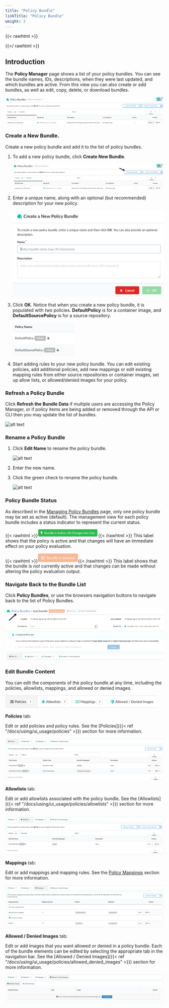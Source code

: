 ```yaml
---
title: "Policy Bundle"
linkTitle: "Policy Bundle"
weight: 2
---
```


{{< rawhtml >}}

<style>
	img.img_dialog {
		max-width: 30rem !important;
	}
	img.img_huge {
		max-width: 18rem !important;
	}
	img.img_large {
		max-width: 12rem !important;
	}
	img.img_medium {
		max-width: 10rem !important;
	}
	img.img_small {
		max-width: 8rem !important;
	}
	img.img_tiny {
		max-width: 4rem !important;
	}
	img.img_mini {
		max-width: 2rem !important;
	}
	img.img_icon {
		max-width: 0.75rem !important;
	    position: relative;
	    top: -0.125rem;
	}
</style>

{{</ rawhtml >}}

## Introduction

The **Policy Manager** page shows a list of your policy bundles. You can see the
bundle names, IDs, descriptions, when they were last updated, and which bundles
are active. From this view you can also create or add bundles, as well as edit,
copy, delete, or download bundles.

![alt text](bundle-main-screen.png)

### Create a New Bundle.

Create a new policy bundle and add it to the list of policy bundles.

1.  To add a new policy bundle, click **Create New Bundle**.

    ![create bundle button](create-new-bundle-button.png)

2.  Enter a unique name, along with an optional (but recommended) description
    for your new policy.

    ![create bundle name](create-new-policy-bundle-namedescription.png)

3.  Click **OK**. Notice that when you create a new policy bundle, it is
    populated with two policies. **DefaultPolicy** is for a container image, and
    **DefaultSourcePolicy** is for a source repository.

    ![default policies](default-policies.png)

4.  Start adding rules to your new policy bundle. You can edit existing
    policies, add additional policies, add new mappings or edit existing mapping
    rules from either source repositories or container images, set up allow
    lists, or allowed/denied images for your policy.

### Refresh a Policy Bundle

Click **Refresh the Bundle Data** if multiple users are accessing the Policy
Manager, or if policy items are being added or removed through the API or CLI
then you may update the list of bundles.

![alt text](RefreshBundleData.png)

### Rename a Policy Bundle

1. Click **Edit Name** to rename the policy bundle.

   ![alt text](EditBundleName.jpeg)

2. Enter the new name.

3. Click the green check to rename the policy bundle.

   ![alt text](PolicyBundleDialog.jpeg)

### Policy Bundle Status

As described in the
[Managing Policy Bundles](/docs/using/ui_usage/policies/bundles) page, only one
policy bundle may be set as active (default). The management view for each
policy bundle includes a status indicator to represent the current status.

{{< rawhtml >}}<img src="PolicyBundleActive.png"
class="img_large" />{{< /rawhtml >}} This label shows that the policy is active
and that changes will have an immediate effect on your policy evaluation.

{{< rawhtml >}}<img src="PolicyBundleInactive.png"
class="img_small" />{{< /rawhtml >}} This label shows that the bundle is _not_
currently active and that changes can be made without altering the policy
evaluation output.

### Navigate Back to the Bundle List

Click **Policy Bundles**, or use the browsers navigation buttons to navigate
back to the list of Policy Bundles.

![alt text](click-policy-bundles-navigate.png)

### Edit Bundle Content

You can edit the components of the policy bundle at any time, including the
policies, allowlists, mappings, and allowed or denied images.

![alt text](edit-policy-navigation-bar.png)

**Policies** tab:

Edit or add policies and policy rules. See the
[Policies]({{< ref "/docs/using/ui_usage/policies" >}}) section for more
information.

![alt text](policies-tab.png)

**Allowlists** tab:

Edit or add allowlists associated with the policy bundle. See the
[Allowlists]({{< ref "/docs/using/ui_usage/policies/allowlists" >}}) section for
more information.

![alt text](allowlists-tab.png)

**Mappings** tab:

Edit or add mappings and mapping rules. See the
[Policy Mappings](/docs/using/ui_usage/policies/mappings) section for more
information.

![alt text](mappings-tab.png)

**Allowed / Denied Images** tab:

Edit or add images that you want allowed or denied in a policy bundle. Each of
the bundle elements can be edited by selecting the appropriate tab in the
navigation bar. See the [Allowed / Denied Images]({{< ref
"/docs/using/ui_usage/policies/allowed_denied_images" >}}) section for more information.

![alt text](allowed-denied-images-tab.png)
